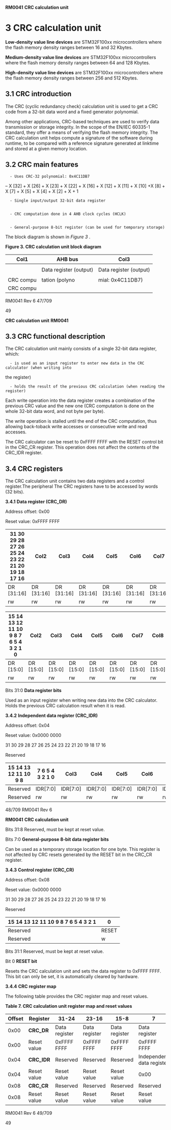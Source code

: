 **RM0041** **CRC calculation unit**

# **3 CRC calculation unit**


**Low-density value line devices** are STM32F100xx microcontrollers where the flash
memory density ranges between 16 and 32 Kbytes.


**Medium-density value line devices** are STM32F100xx microcontrollers where the flash
memory density ranges between 64 and 128 Kbytes.


**High-density value line devices** are STM32F100xx microcontrollers where the flash
memory density ranges between 256 and 512 Kbytes.

## **3.1 CRC introduction**


The CRC (cyclic redundancy check) calculation unit is used to get a CRC code from a 32-bit
data word and a fixed generator polynomial.


Among other applications, CRC-based techniques are used to verify data transmission or
storage integrity. In the scope of the EN/IEC 60335-1 standard, they offer a means of
verifying the flash memory integrity. The CRC calculation unit helps compute a signature of
the software during runtime, to be compared with a reference signature generated at linktime and stored at a given memory location.

## **3.2 CRC main features**


      - Uses CRC-32 polynomial: 0x4C11DB7

– X [32] + X [26] + X [23] + X [22] + X [16] + X [12] + X [11] + X [10] +X [8] + X [7] + X [5] + X [4] + X [2] + X + 1


      - Single input/output 32-bit data register


      - CRC computation done in 4 AHB clock cycles (HCLK)


      - General-purpose 8-bit register (can be used for temporary storage)


The block diagram is shown in _Figure 3_ .


**Figure 3. CRC calculation unit block diagram**






|Col1|AHB bus|Col3|
|---|---|---|
||||
||Data register (output)|Data register (output)|
||||
|CRC compu|tation (polyno|mial: 0x4C11DB7)|
|CRC compu|||





RM0041 Rev 6 47/709



49


**CRC calculation unit** **RM0041**

## **3.3 CRC functional description**


The CRC calculation unit mainly consists of a single 32-bit data register, which:


      - is used as an input register to enter new data in the CRC calculator (when writing into
the register)


      - holds the result of the previous CRC calculation (when reading the register)


Each write operation into the data register creates a combination of the previous CRC value
and the new one (CRC computation is done on the whole 32-bit data word, and not byte per
byte).


The write operation is stalled until the end of the CRC computation, thus allowing back-toback write accesses or consecutive write and read accesses.


The CRC calculator can be reset to 0xFFFF FFFF with the RESET control bit in the
CRC_CR register. This operation does not affect the contents of the CRC_IDR register.

## **3.4 CRC registers**


The CRC calculation unit contains two data registers and a control register.The peripheral
The CRC registers have to be accessed by words (32 bits).


**3.4.1** **Data register (CRC_DR)**


Address offset: 0x00


Reset value: 0xFFFF FFFF

|31 30 29 28 27 26 25 24 23 22 21 20 19 18 17 16|Col2|Col3|Col4|Col5|Col6|Col7|Col8|Col9|Col10|Col11|Col12|Col13|Col14|Col15|Col16|
|---|---|---|---|---|---|---|---|---|---|---|---|---|---|---|---|
|DR [31:16]|DR [31:16]|DR [31:16]|DR [31:16]|DR [31:16]|DR [31:16]|DR [31:16]|DR [31:16]|DR [31:16]|DR [31:16]|DR [31:16]|DR [31:16]|DR [31:16]|DR [31:16]|DR [31:16]|DR [31:16]|
|rw|rw|rw|rw|rw|rw|rw|rw|rw|rw|rw|rw|rw|rw|rw|rw|


|15 14 13 12 11 10 9 8 7 6 5 4 3 2 1 0|Col2|Col3|Col4|Col5|Col6|Col7|Col8|Col9|Col10|Col11|Col12|Col13|Col14|Col15|Col16|
|---|---|---|---|---|---|---|---|---|---|---|---|---|---|---|---|
|DR [15:0]|DR [15:0]|DR [15:0]|DR [15:0]|DR [15:0]|DR [15:0]|DR [15:0]|DR [15:0]|DR [15:0]|DR [15:0]|DR [15:0]|DR [15:0]|DR [15:0]|DR [15:0]|DR [15:0]|DR [15:0]|
|rw|rw|rw|rw|rw|rw|rw|rw|rw|rw|rw|rw|rw|rw|rw|rw|



Bits 31:0 **Data register bits**

Used as an input register when writing new data into the CRC calculator.
Holds the previous CRC calculation result when it is read.


**3.4.2** **Independent data register (CRC_IDR)**


Address offset: 0x04


Reset value: 0x0000 0000


31 30 29 28 27 26 25 24 23 22 21 20 19 18 17 16


Reserved

|15 14 13 12 11 10 9 8|7 6 5 4 3 2 1 0|Col3|Col4|Col5|Col6|Col7|Col8|Col9|
|---|---|---|---|---|---|---|---|---|
|Reserved|IDR[7:0]|IDR[7:0]|IDR[7:0]|IDR[7:0]|IDR[7:0]|IDR[7:0]|IDR[7:0]|IDR[7:0]|
|Reserved|rw|rw|rw|rw|rw|rw|rw|rw|



48/709 RM0041 Rev 6


**RM0041** **CRC calculation unit**


Bits 31:8 Reserved, must be kept at reset value.


Bits 7:0 **General-purpose 8-bit data register bits**

Can be used as a temporary storage location for one byte.
This register is not affected by CRC resets generated by the RESET bit in the CRC_CR
register.


**3.4.3** **Control register (CRC_CR)**


Address offset: 0x08


Reset value: 0x0000 0000


31 30 29 28 27 26 25 24 23 22 21 20 19 18 17 16


Reserved

|15 14 13 12 11 10 9 8 7 6 5 4 3 2 1|0|
|---|---|
|Reserved|RESET|
|Reserved|w|



Bits 31:1 Reserved, must be kept at reset value.


Bit 0 **RESET bit**

Resets the CRC calculation unit and sets the data register to 0xFFFF FFFF.
This bit can only be set, it is automatically cleared by hardware.


**3.4.4** **CRC register map**


The following table provides the CRC register map and reset values.


**Table 7. CRC calculation unit register map and reset values**





|Offset|Register|31-24|23-16|15-8|7|6|5|4|3|2|1|0|
|---|---|---|---|---|---|---|---|---|---|---|---|---|
|0x00|**CRC_DR**|Data register|Data register|Data register|Data register|Data register|Data register|Data register|Data register|Data register|Data register|Data register|
|0x00|Reset<br>value|0xFFFF FFFF|0xFFFF FFFF|0xFFFF FFFF|0xFFFF FFFF|0xFFFF FFFF|0xFFFF FFFF|0xFFFF FFFF|0xFFFF FFFF|0xFFFF FFFF|0xFFFF FFFF|0xFFFF FFFF|
|0x04|**CRC_IDR**|Reserved|Reserved|Reserved|Independent data register|Independent data register|Independent data register|Independent data register|Independent data register|Independent data register|Independent data register|Independent data register|
|0x04|Reset<br>value|Reset<br>value|Reset<br>value|Reset<br>value|0x00|0x00|0x00|0x00|0x00|0x00|0x00|0x00|
|0x08|**CRC_CR**|Reserved|Reserved|Reserved|Reserved|Reserved|Reserved|Reserved|Reserved|Reserved|Reserved|RESET|
|0x08|Reset<br>value|Reset<br>value|Reset<br>value|Reset<br>value|Reset<br>value|Reset<br>value|Reset<br>value|Reset<br>value|Reset<br>value|Reset<br>value|Reset<br>value|0|


RM0041 Rev 6 49/709















49


